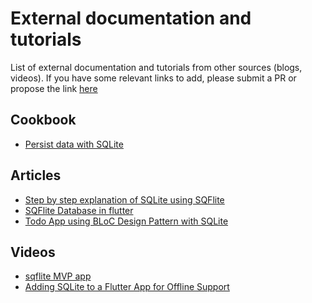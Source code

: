 # External documentation and tutorials

List of external documentation and tutorials from other sources (blogs, videos). If you have some
relevant links to add, please submit a PR or propose the
link [here](https://github.com/tekartik/sqflite/issues/122)

## Cookbook

* [Persist data with SQLite](https://flutter.dev/docs/cookbook/persistence/sqlite)

## Articles

* [Step by step explanation of SQLite using SQFlite](https://medium.com/flutter-community/using-sqlite-in-flutter-187c1a82e8b)
* [SQFlite Database in flutter](https://medium.com/@mohamedraja_77/sqflite-database-in-flutter-c0b7be83bcd2)
* [Todo App using BLoC Design Pattern with SQLite](https://medium.com/@vaygeth/reactive-flutter-todo-app-using-bloc-design-pattern-b71e2434f692)

## Videos

* [sqflite MVP app](https://www.youtube.com/watch?v=Yzfxqd9-6QY)
* [Adding SQLite to a Flutter App for Offline Support](https://www.youtube.com/watch?v=zEqH2qYs7Pg)
